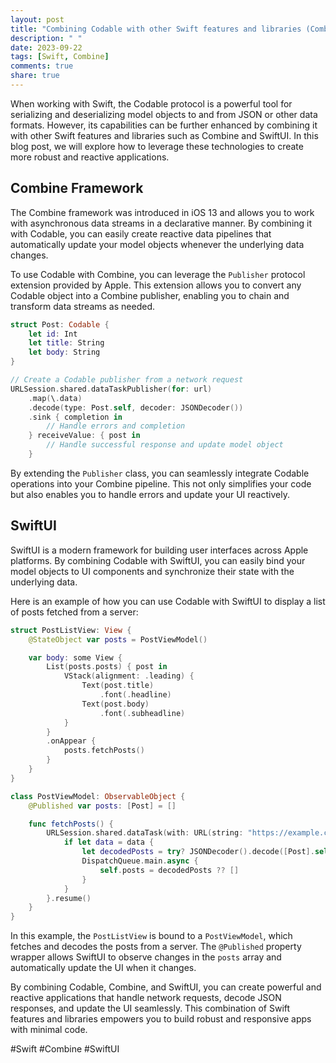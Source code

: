 ```yaml
---
layout: post
title: "Combining Codable with other Swift features and libraries (Combine, SwiftUI, etc.)"
description: " "
date: 2023-09-22
tags: [Swift, Combine]
comments: true
share: true
---
```


When working with Swift, the Codable protocol is a powerful tool for serializing and deserializing model objects to and from JSON or other data formats. However, its capabilities can be further enhanced by combining it with other Swift features and libraries such as Combine and SwiftUI. In this blog post, we will explore how to leverage these technologies to create more robust and reactive applications.

## Combine Framework

The Combine framework was introduced in iOS 13 and allows you to work with asynchronous data streams in a declarative manner. By combining it with Codable, you can easily create reactive data pipelines that automatically update your model objects whenever the underlying data changes.

To use Codable with Combine, you can leverage the `Publisher` protocol extension provided by Apple. This extension allows you to convert any Codable object into a Combine publisher, enabling you to chain and transform data streams as needed.

```swift
struct Post: Codable {
    let id: Int
    let title: String
    let body: String
}

// Create a Codable publisher from a network request
URLSession.shared.dataTaskPublisher(for: url)
    .map(\.data)
    .decode(type: Post.self, decoder: JSONDecoder())
    .sink { completion in
        // Handle errors and completion
    } receiveValue: { post in
        // Handle successful response and update model object
    }
```

By extending the `Publisher` class, you can seamlessly integrate Codable operations into your Combine pipeline. This not only simplifies your code but also enables you to handle errors and update your UI reactively.

## SwiftUI

SwiftUI is a modern framework for building user interfaces across Apple platforms. By combining Codable with SwiftUI, you can easily bind your model objects to UI components and synchronize their state with the underlying data.

Here is an example of how you can use Codable with SwiftUI to display a list of posts fetched from a server:

```swift
struct PostListView: View {
    @StateObject var posts = PostViewModel()

    var body: some View {
        List(posts.posts) { post in
            VStack(alignment: .leading) {
                Text(post.title)
                    .font(.headline)
                Text(post.body)
                    .font(.subheadline)
            }
        }
        .onAppear {
            posts.fetchPosts()
        }
    }
}

class PostViewModel: ObservableObject {
    @Published var posts: [Post] = []

    func fetchPosts() {
        URLSession.shared.dataTask(with: URL(string: "https://example.com/posts")!) { data, _, _ in
            if let data = data {
                let decodedPosts = try? JSONDecoder().decode([Post].self, from: data)
                DispatchQueue.main.async {
                    self.posts = decodedPosts ?? []
                }
            }
        }.resume()
    }
}
```

In this example, the `PostListView` is bound to a `PostViewModel`, which fetches and decodes the posts from a server. The `@Published` property wrapper allows SwiftUI to observe changes in the `posts` array and automatically update the UI when it changes.

By combining Codable, Combine, and SwiftUI, you can create powerful and reactive applications that handle network requests, decode JSON responses, and update the UI seamlessly. This combination of Swift features and libraries empowers you to build robust and responsive apps with minimal code.

#Swift #Combine #SwiftUI